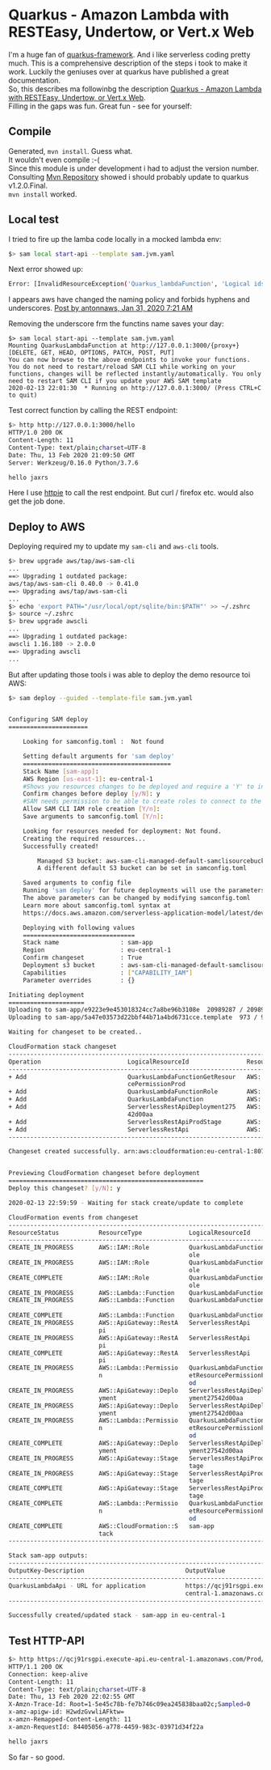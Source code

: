 # Quarkus - Amazon Lambda with RESTEasy, Undertow, or Vert.x Web

I'm a huge fan of [quarkus-framework](https://quarkus.io/). And i like serverless coding pretty much.
This is a comprehensive description of the steps i took to make it work. Luckily the geniuses over at quarkus have published a great documentation.    
So, this describes ma followinbg the description [Quarkus - Amazon Lambda with RESTEasy, Undertow, or Vert.x Web](https://quarkus.io/guides/amazon-lambda-http).   
Filling in the gaps was fun. Great fun - see for yourself:   

## Compile

Generated, `mvn install`. Guess what.    
It wouldn't even compile :-(   
Since this module is under development i had to adjust the version number.
Consulting [Mvn Repository](https://mvnrepository.com/artifact/io.quarkus/quarkus-core-deployment) showed i should probably update to quarkus v1.2.0.Final.   
`mvn install` worked.   

## Local test

I tried to fire up the lamba code locally in a mocked lambda env:
```bash
$> sam local start-api --template sam.jvm.yaml
```

Next error showed up:

```bash
Error: [InvalidResourceException('Quarkus_lambdaFunction', 'Logical ids must be alphanumeric.')] ('Quarkus_lambdaFunction', 'Logical ids must be alphanumeric.')
```

I appears aws have changed the naming policy and forbids hyphens and underscores.  [Post by antonnaws, Jan 31, 2020 7:21 AM](https://forums.aws.amazon.com/thread.jspa?threadID=312718)

Removing the underscore frm the functins name saves your day:
```
$> sam local start-api --template sam.jvm.yaml
Mounting QuarkusLambdaFunction at http://127.0.0.1:3000/{proxy+} [DELETE, GET, HEAD, OPTIONS, PATCH, POST, PUT]
You can now browse to the above endpoints to invoke your functions. You do not need to restart/reload SAM CLI while working on your functions, changes will be reflected instantly/automatically. You only need to restart SAM CLI if you update your AWS SAM template
2020-02-13 22:01:30  * Running on http://127.0.0.1:3000/ (Press CTRL+C to quit)
```

Test correct function by calling the REST endpoint:
```bash
$> http http://127.0.0.1:3000/hello
HTTP/1.0 200 OK
Content-Length: 11
Content-Type: text/plain;charset=UTF-8
Date: Thu, 13 Feb 2020 21:09:50 GMT
Server: Werkzeug/0.16.0 Python/3.7.6

hello jaxrs
```

Here I use [httpie](https://httpie.org/) to call the rest endpoint. But curl / firefox etc. would also get the job done.

## Deploy to AWS

Deploying required my to update my `sam-cli` and `aws-cli` tools.

```bash
$> brew upgrade aws/tap/aws-sam-cli
...
==> Upgrading 1 outdated package:
aws/tap/aws-sam-cli 0.40.0 -> 0.41.0
==> Upgrading aws/tap/aws-sam-cli
...
$> echo 'export PATH="/usr/local/opt/sqlite/bin:$PATH"' >> ~/.zshrc
$> source ~/.zshrc
$> brew upgrade awscli
...
==> Upgrading 1 outdated package:
awscli 1.16.180 -> 2.0.0
==> Upgrading awscli
...   

```

But after updating those tools i was able to deploy the demo resource toi AWS:

```bash
$> sam deploy --guided --template-file sam.jvm.yaml


Configuring SAM deploy
======================

	Looking for samconfig.toml :  Not found

	Setting default arguments for 'sam deploy'
	=========================================
	Stack Name [sam-app]:
	AWS Region [us-east-1]: eu-central-1
	#Shows you resources changes to be deployed and require a 'Y' to initiate deploy
	Confirm changes before deploy [y/N]: y
	#SAM needs permission to be able to create roles to connect to the resources in your template
	Allow SAM CLI IAM role creation [Y/n]:
	Save arguments to samconfig.toml [Y/n]:

	Looking for resources needed for deployment: Not found.
	Creating the required resources...
	Successfully created!

		Managed S3 bucket: aws-sam-cli-managed-default-samclisourcebucket-1s9zc500wkwxa
		A different default S3 bucket can be set in samconfig.toml

	Saved arguments to config file
	Running 'sam deploy' for future deployments will use the parameters saved above.
	The above parameters can be changed by modifying samconfig.toml
	Learn more about samconfig.toml syntax at
	https://docs.aws.amazon.com/serverless-application-model/latest/developerguide/serverless-sam-cli-config.html

	Deploying with following values
	===============================
	Stack name                 : sam-app
	Region                     : eu-central-1
	Confirm changeset          : True
	Deployment s3 bucket       : aws-sam-cli-managed-default-samclisourcebucket-1s9zc500wkwxa
	Capabilities               : ["CAPABILITY_IAM"]
	Parameter overrides        : {}

Initiating deployment
=====================
Uploading to sam-app/e9223e9e453018324cc7a8be96b3108e  20989287 / 20989287.0  (100.00%)
Uploading to sam-app/5a47e03573d22bbf44b71a4bd6731cce.template  973 / 973.0  (100.00%)

Waiting for changeset to be created..

CloudFormation stack changeset
------------------------------------------------------------------------------------------------
Operation                        LogicalResourceId                ResourceType
------------------------------------------------------------------------------------------------
+ Add                            QuarkusLambdaFunctionGetResour   AWS::Lambda::Permission
                                 cePermissionProd
+ Add                            QuarkusLambdaFunctionRole        AWS::IAM::Role
+ Add                            QuarkusLambdaFunction            AWS::Lambda::Function
+ Add                            ServerlessRestApiDeployment275   AWS::ApiGateway::Deployment
                                 42d00aa
+ Add                            ServerlessRestApiProdStage       AWS::ApiGateway::Stage
+ Add                            ServerlessRestApi                AWS::ApiGateway::RestApi
------------------------------------------------------------------------------------------------

Changeset created successfully. arn:aws:cloudformation:eu-central-1:807403674325:changeSet/samcli-deploy1581631152/95caa8bb-a776-41eb-b18b-cbd871e8ebd2


Previewing CloudFormation changeset before deployment
======================================================
Deploy this changeset? [y/N]: y

2020-02-13 22:59:59 - Waiting for stack create/update to complete

CloudFormation events from changeset
-------------------------------------------------------------------------------------------------
ResourceStatus           ResourceType             LogicalResourceId        ResourceStatusReason
-------------------------------------------------------------------------------------------------
CREATE_IN_PROGRESS       AWS::IAM::Role           QuarkusLambdaFunctionR   -
                                                  ole
CREATE_IN_PROGRESS       AWS::IAM::Role           QuarkusLambdaFunctionR   Resource creation
                                                  ole                      Initiated
CREATE_COMPLETE          AWS::IAM::Role           QuarkusLambdaFunctionR   -
                                                  ole
CREATE_IN_PROGRESS       AWS::Lambda::Function    QuarkusLambdaFunction    -
CREATE_IN_PROGRESS       AWS::Lambda::Function    QuarkusLambdaFunction    Resource creation
                                                                           Initiated
CREATE_COMPLETE          AWS::Lambda::Function    QuarkusLambdaFunction    -
CREATE_IN_PROGRESS       AWS::ApiGateway::RestA   ServerlessRestApi        -
                         pi
CREATE_IN_PROGRESS       AWS::ApiGateway::RestA   ServerlessRestApi        Resource creation
                         pi                                                Initiated
CREATE_COMPLETE          AWS::ApiGateway::RestA   ServerlessRestApi        -
                         pi
CREATE_IN_PROGRESS       AWS::Lambda::Permissio   QuarkusLambdaFunctionG   -
                         n                        etResourcePermissionPr
                                                  od
CREATE_IN_PROGRESS       AWS::ApiGateway::Deplo   ServerlessRestApiDeplo   -
                         yment                    yment27542d00aa
CREATE_IN_PROGRESS       AWS::ApiGateway::Deplo   ServerlessRestApiDeplo   Resource creation
                         yment                    yment27542d00aa          Initiated
CREATE_IN_PROGRESS       AWS::Lambda::Permissio   QuarkusLambdaFunctionG   Resource creation
                         n                        etResourcePermissionPr   Initiated
                                                  od
CREATE_COMPLETE          AWS::ApiGateway::Deplo   ServerlessRestApiDeplo   -
                         yment                    yment27542d00aa
CREATE_IN_PROGRESS       AWS::ApiGateway::Stage   ServerlessRestApiProdS   -
                                                  tage
CREATE_IN_PROGRESS       AWS::ApiGateway::Stage   ServerlessRestApiProdS   Resource creation
                                                  tage                     Initiated
CREATE_COMPLETE          AWS::ApiGateway::Stage   ServerlessRestApiProdS   -
                                                  tage
CREATE_COMPLETE          AWS::Lambda::Permissio   QuarkusLambdaFunctionG   -
                         n                        etResourcePermissionPr
                                                  od
CREATE_COMPLETE          AWS::CloudFormation::S   sam-app                  -
                         tack
-------------------------------------------------------------------------------------------------

Stack sam-app outputs:
-------------------------------------------------------------------------------------------------
OutputKey-Description                            OutputValue
-------------------------------------------------------------------------------------------------
QuarkusLambdaApi - URL for application           https://qcj91rsgpi.execute-api.eu-
                                                 central-1.amazonaws.com/Prod/
-------------------------------------------------------------------------------------------------

Successfully created/updated stack - sam-app in eu-central-1
```

## Test HTTP-API

```bash
$> http https://qcj91rsgpi.execute-api.eu-central-1.amazonaws.com/Prod/hello
HTTP/1.1 200 OK
Connection: keep-alive
Content-Length: 11
Content-Type: text/plain;charset=UTF-8
Date: Thu, 13 Feb 2020 22:02:55 GMT
X-Amzn-Trace-Id: Root=1-5e45c78b-fe7b746c09ea245838baa02c;Sampled=0
x-amz-apigw-id: H2wdzGvwliAFktw=
x-amzn-Remapped-Content-Length: 11
x-amzn-RequestId: 84405056-a778-4459-983c-03971d34f22a

hello jaxrs
```

So far - so good.


